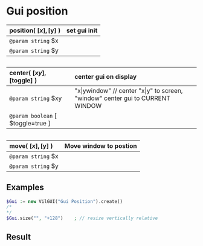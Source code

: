 # Gui position  | __position__( [$x], [$y] )    |set gui init    |  |:---    |:---    |  |`@param string` $x    |    |  |`@param string` $y    |    |  ##  | __center__( [$xy], [$toggle] )    |center gui on display    |  |:---    |:---    |  |`@param string` $xy    |"x\|ywindow" // center "x\|y" to screen, "window" center gui to CURRENT WINDOW    |  |`@param boolean` [ $toggle=true ]    |    |  ##  | __move__( [$x], [$y] )    |Move window to postion    |  |:---    |:---    |  |`@param string` $x    |    |  |`@param string` $y    |    |  ##  ## Examples  
``` php
$Gui := new VilGUI("Gui Position").create()/* */$Gui.size("", "+128")    ; // resize vertically relative
```  ## Result    